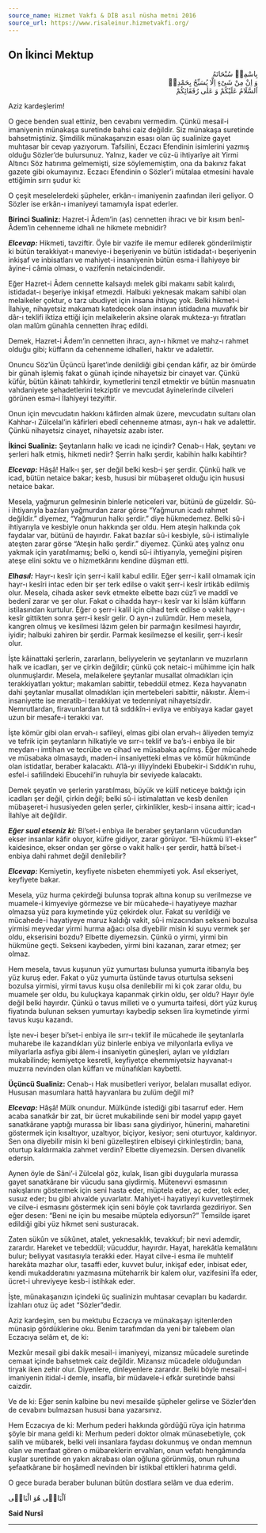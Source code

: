 ```yaml
---
source_name: Hizmet Vakfı & DİB asıl nüsha metni 2016
source_url: https://www.risaleinur.hizmetvakfi.org/
---
```

## On İkinci Mektup
<p class="arabic" dir="rtl">بِاسْمِهٖ سُبْحَانَهُ<br/> وَ اِنْ مِنْ شَىْءٍ اِلَّا يُسَبِّحُ بِحَمْدِهٖ<br/>اَلسَّلَامُ عَلَيْكُمْ وَ عَلٰى رُفَقَائِكُمْ</p>

Aziz kardeşlerim!

O gece benden sual ettiniz, ben cevabını vermedim. Çünkü mesail-i imaniyenin münakaşa suretinde bahsi caiz değildir. Siz münakaşa suretinde bahsetmiştiniz. Şimdilik münakaşanızın esası olan üç sualinize gayet muhtasar bir cevap yazıyorum. Tafsilini, Eczacı Efendinin isimlerini yazmış olduğu Sözler’de bulursunuz. Yalnız, kader ve cüz-ü ihtiyarîye ait Yirmi Altıncı Söz hatırıma gelmemişti, size söylememiştim, ona da bakınız fakat gazete gibi okumayınız. Eczacı Efendinin o Sözler’i mütalaa etmesini havale ettiğimin sırrı şudur ki:

O çeşit meselelerdeki şüpheler, erkân-ı imaniyenin zaafından ileri geliyor. O Sözler ise erkân-ı imaniyeyi tamamıyla ispat ederler.

**Birinci Sualiniz:** Hazret-i Âdem’in (as) cennetten ihracı ve bir kısım benî-Âdem’in cehenneme idhali ne hikmete mebnidir?

***Elcevap:*** Hikmeti, tavziftir. Öyle bir vazife ile memur edilerek gönderilmiştir ki bütün terakkiyat-ı maneviye-i beşeriyenin ve bütün istidadat-ı beşeriyenin inkişaf ve inbisatları ve mahiyet-i insaniyenin bütün esma-i İlahiyeye bir âyine-i câmia olması, o vazifenin netaicindendir.

Eğer Hazret-i Âdem cennette kalsaydı melek gibi makamı sabit kalırdı, istidadat-ı beşeriye inkişaf etmezdi. Halbuki yeknesak makam sahibi olan melaikeler çoktur, o tarz ubudiyet için insana ihtiyaç yok. Belki hikmet-i İlahiye, nihayetsiz makamatı katedecek olan insanın istidadına muvafık bir dâr-ı teklifi iktiza ettiği için melaikelerin aksine olarak mukteza-yı fıtratları olan malûm günahla cennetten ihraç edildi.

Demek, Hazret-i Âdem’in cennetten ihracı, ayn-ı hikmet ve mahz-ı rahmet olduğu gibi; küffarın da cehenneme idhalleri, haktır ve adalettir.

Onuncu Söz’ün Üçüncü İşaret’inde denildiği gibi çendan kâfir, az bir ömürde bir günah işlemiş fakat o günah içinde nihayetsiz bir cinayet var. Çünkü küfür, bütün kâinatı tahkirdir, kıymetlerini tenzil etmektir ve bütün masnuatın vahdaniyete şehadetlerini tekziptir ve mevcudat âyinelerinde cilveleri görünen esma-i İlahiyeyi tezyiftir.

Onun için mevcudatın hakkını kâfirden almak üzere, mevcudatın sultanı olan Kahhar-ı Zülcelal’in kâfirleri ebedî cehenneme atması, ayn-ı hak ve adalettir. Çünkü nihayetsiz cinayet, nihayetsiz azabı ister.

**İkinci Sualiniz:** Şeytanların halkı ve icadı ne içindir? Cenab-ı Hak, şeytanı ve şerleri halk etmiş, hikmeti nedir? Şerrin halkı şerdir, kabihin halkı kabihtir?

***Elcevap:*** Hâşâ! Halk-ı şer, şer değil belki kesb-i şer şerdir. Çünkü halk ve icad, bütün netaice bakar; kesb, hususi bir mübaşeret olduğu için hususi netaice bakar.

Mesela, yağmurun gelmesinin binlerle neticeleri var, bütünü de güzeldir. Sû-i ihtiyarıyla bazıları yağmurdan zarar görse “Yağmurun icadı rahmet değildir.” diyemez, “Yağmurun halkı şerdir.” diye hükmedemez. Belki sû-i ihtiyarıyla ve kesbiyle onun hakkında şer oldu. Hem ateşin halkında çok faydalar var, bütünü de hayırdır. Fakat bazılar sû-i kesbiyle, sû-i istimaliyle ateşten zarar görse “Ateşin halkı şerdir.” diyemez. Çünkü ateş yalnız onu yakmak için yaratılmamış; belki o, kendi sû-i ihtiyarıyla, yemeğini pişiren ateşe elini soktu ve o hizmetkârını kendine düşman etti.

***Elhasıl:*** Hayr-ı kesîr için şerr-i kalil kabul edilir. Eğer şerr-i kalil olmamak için hayr-ı kesîri intac eden bir şer terk edilse o vakit şerr-i kesîr irtikâb edilmiş olur. Mesela, cihada asker sevk etmekte elbette bazı cüz’î ve maddî ve bedenî zarar ve şer olur. Fakat o cihadda hayr-ı kesîr var ki İslâm küffarın istilasından kurtulur. Eğer o şerr-i kalil için cihad terk edilse o vakit hayr-ı kesîr gittikten sonra şerr-i kesîr gelir. O ayn-ı zulümdür. Hem mesela, kangren olmuş ve kesilmesi lâzım gelen bir parmağın kesilmesi hayırdır, iyidir; halbuki zahiren bir şerdir. Parmak kesilmezse el kesilir, şerr-i kesîr olur.

İşte kâinattaki şerlerin, zararların, beliyyelerin ve şeytanların ve muzırların halk ve icadları, şer ve çirkin değildir; çünkü çok netaic-i mühimme için halk olunmuşlardır. Mesela, melaikelere şeytanlar musallat olmadıkları için terakkiyatları yoktur; makamları sabittir, tebeddül etmez. Keza hayvanatın dahi şeytanlar musallat olmadıkları için mertebeleri sabittir, nâkıstır. Âlem-i insaniyette ise meratib-i terakkiyat ve tedenniyat nihayetsizdir. Nemrutlardan, firavunlardan tut tâ sıddıkîn-i evliya ve enbiyaya kadar gayet uzun bir mesafe-i terakki var.

İşte kömür gibi olan ervah-ı safileyi, elmas gibi olan ervah-ı âliyeden temyiz ve tefrik için şeytanların hilkatiyle ve sırr-ı teklif ve ba’s-i enbiya ile bir meydan-ı imtihan ve tecrübe ve cihad ve müsabaka açılmış. Eğer mücahede ve müsabaka olmasaydı, maden-i insaniyetteki elmas ve kömür hükmünde olan istidatlar, beraber kalacaktı. A’lâ-yı illiyyîndeki Ebubekir-i Sıddık’ın ruhu, esfel-i safilîndeki Ebucehil’in ruhuyla bir seviyede kalacaktı.

Demek şeyatîn ve şerlerin yaratılması, büyük ve küllî neticeye baktığı için icadları şer değil, çirkin değil; belki sû-i istimalattan ve kesb denilen mübaşeret-i hususiyeden gelen şerler, çirkinlikler, kesb-i insana aittir; icad-ı İlahîye ait değildir.

***Eğer sual etseniz ki:*** Bi’set-i enbiya ile beraber şeytanların vücudundan ekser insanlar kâfir oluyor, küfre gidiyor, zarar görüyor. “El-hükmü li’l-ekser” kaidesince, ekser ondan şer görse o vakit halk-ı şer şerdir, hattâ bi’set-i enbiya dahi rahmet değil denilebilir?

***Elcevap:*** Kemiyetin, keyfiyete nisbeten ehemmiyeti yok. Asıl ekseriyet, keyfiyete bakar.

Mesela, yüz hurma çekirdeği bulunsa toprak altına konup su verilmezse ve muamele-i kimyeviye görmezse ve bir mücahede-i hayatiyeye mazhar olmazsa yüz para kıymetinde yüz çekirdek olur. Fakat su verildiği ve mücahede-i hayatiyeye maruz kaldığı vakit, sû-i mizacından sekseni bozulsa yirmisi meyvedar yirmi hurma ağacı olsa diyebilir misin ki suyu vermek şer oldu, ekserisini bozdu? Elbette diyemezsin. Çünkü o yirmi, yirmi bin hükmüne geçti. Sekseni kaybeden, yirmi bini kazanan, zarar etmez; şer olmaz.

Hem mesela, tavus kuşunun yüz yumurtası bulunsa yumurta itibarıyla beş yüz kuruş eder. Fakat o yüz yumurta üstünde tavus oturtulsa sekseni bozulsa yirmisi, yirmi tavus kuşu olsa denilebilir mi ki çok zarar oldu, bu muamele şer oldu, bu kuluçkaya kapanmak çirkin oldu, şer oldu? Hayır öyle değil belki hayırdır. Çünkü o tavus milleti ve o yumurta taifesi, dört yüz kuruş fiyatında bulunan seksen yumurtayı kaybedip seksen lira kıymetinde yirmi tavus kuşu kazandı.

İşte nev-i beşer bi’set-i enbiya ile sırr-ı teklif ile mücahede ile şeytanlarla muharebe ile kazandıkları yüz binlerle enbiya ve milyonlarla evliya ve milyarlarla asfiya gibi âlem-i insaniyetin güneşleri, ayları ve yıldızları mukabilinde; kemiyetçe kesretli, keyfiyetçe ehemmiyetsiz hayvanat-ı muzırra nevinden olan küffarı ve münafıkları kaybetti.

**Üçüncü Sualiniz:** Cenab-ı Hak musibetleri veriyor, belaları musallat ediyor. Hususan masumlara hattâ hayvanlara bu zulüm değil mi?

***Elcevap:*** Hâşâ! Mülk onundur. Mülkünde istediği gibi tasarruf eder. Hem acaba sanatkâr bir zat, bir ücret mukabilinde seni bir model yapıp gayet sanatkârane yaptığı murassa bir libası sana giydiriyor, hünerini, maharetini göstermek için kısaltıyor, uzaltıyor, biçiyor, kesiyor; seni oturtuyor, kaldırıyor. Sen ona diyebilir misin ki beni güzelleştiren elbiseyi çirkinleştirdin; bana, oturtup kaldırmakla zahmet verdin? Elbette diyemezsin. Dersen divanelik edersin.

Aynen öyle de Sâni’-i Zülcelal göz, kulak, lisan gibi duygularla murassa gayet sanatkârane bir vücudu sana giydirmiş. Mütenevvi esmasının nakışlarını göstermek için seni hasta eder, müptela eder, aç eder, tok eder, susuz eder; bu gibi ahvalde yuvarlatır. Mahiyet-i hayatiyeyi kuvvetleştirmek ve cilve-i esmasını göstermek için seni böyle çok tavırlarda gezdiriyor. Sen eğer desen: “Beni ne için bu mesaibe müptela ediyorsun?” Temsilde işaret edildiği gibi yüz hikmet seni susturacak.

Zaten sükûn ve sükûnet, atalet, yeknesaklık, tevakkuf; bir nevi ademdir, zarardır. Hareket ve tebeddül; vücuddur, hayırdır. Hayat, harekâtla kemalâtını bulur; beliyyat vasıtasıyla terakki eder. Hayat cilve-i esma ile muhtelif harekâta mazhar olur, tasaffi eder, kuvvet bulur, inkişaf eder, inbisat eder, kendi mukadderatını yazmasına müteharrik bir kalem olur, vazifesini îfa eder, ücret-i uhreviyeye kesb-i istihkak eder.

İşte, münakaşanızın içindeki üç sualinizin muhtasar cevapları bu kadardır. İzahları otuz üç adet “Sözler”dedir.

Aziz kardeşim, sen bu mektubu Eczacıya ve münakaşayı işitenlerden münasip gördüklerine oku. Benim tarafımdan da yeni bir talebem olan Eczacıya selâm et, de ki:

Mezkûr mesail gibi dakik mesail-i imaniyeyi, mizansız mücadele suretinde cemaat içinde bahsetmek caiz değildir. Mizansız mücadele olduğundan tiryak iken zehir olur. Diyenlere, dinleyenlere zarardır. Belki böyle mesail-i imaniyenin itidal-i demle, insafla, bir müdavele-i efkâr suretinde bahsi caizdir.

Ve de ki: Eğer senin kalbine bu nevi mesailde şüpheler gelirse ve Sözler’den de cevabını bulmazsan hususi bana yazarsınız.

Hem Eczacıya de ki: Merhum pederi hakkında gördüğü rüya için hatırıma şöyle bir mana geldi ki: Merhum pederi doktor olmak münasebetiyle, çok salih ve mübarek, belki veli insanlara faydası dokunmuş ve ondan memnun olan ve menfaat gören o mübareklerin ervahları, onun vefatı hengâmında kuşlar suretinde en yakın akrabası olan oğluna görünmüş, onun ruhuna şefaatkârane bir hoşâmedî nevinden bir istikbal ettikleri hatırıma geldi.

O gece burada beraber bulunan bütün dostlara selâm ve dua ederim.

<span class="arabic" dir="rtl">اَلْبَاقٖى هُوَ الْبَاقٖى</span>

**Said Nursî**

***

